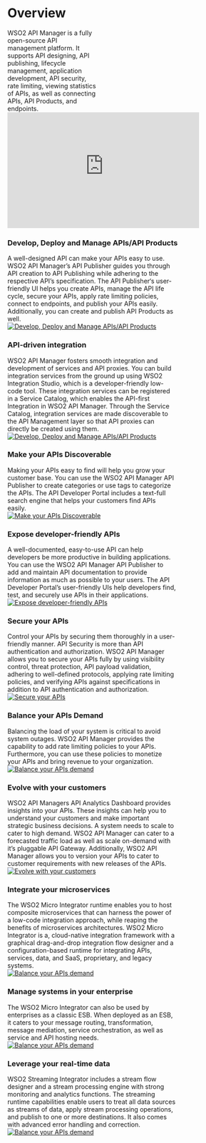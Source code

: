 # Overview

<div style="width: 100%; overflow: hidden;">
  
<div class="rightContentOverview" style="width:40% !important; margin-left10px !important;"> WSO2 API Manager is a fully open-source API management platform. It supports API designing, API publishing, lifecycle management, application development, API security, rate limiting, viewing statistics of APIs, as well as connecting APIs, API Products, and endpoints.
  </div>
  
   <iframe width="430" height="260" src="https://www.youtube.com/embed/JejVjoaAc38" frameborder="0" allow="accelerometer; autoplay; clipboard-write; encrypted-media; gyroscope; picture-in-picture" allowfullscreen></iframe>
</div>



### Develop, Deploy and Manage APIs/API Products


<div style="width: 100%; overflow: hidden;">

<div class="leftContentOverview" style="width:75% !important;">A well-designed API can make your APIs easy to use. WSO2 API Manager’s API Publisher guides you through API creation to API Publishing while adhering to the respective API’s specification. The API Publisher‘s user-friendly UI helps you create APIs, manage the API life cycle, secure your APIs, apply rate limiting policies, connect to endpoints, and publish your APIs easily. Additionally, you can create and publish API Products as well.
  </div>
  
  <div class="rightImageOverview">
          <a href='{{base_path}}/assets/img/get_started/overview/build.png'>
              <img src='{{base_path}}/assets/img/get_started/overview/build.png' alt="Develop, Deploy and Manage APIs/API Products" />
          </a>
      </div>
</div>


### API-driven integration

<div style="width: 100%; overflow: hidden;">

<div class="rightContentOverview" style="width:75% !important;">WSO2 API Manager fosters smooth integration and development of services and API proxies. You can build integration services from the ground up using WSO2 Integration Studio, which is a developer-friendly low-code tool. These integration services can be registered in a Service Catalog, which enables the API-first Integration in WSO2 API Manager. Through the Service Catalog, integration services are made discoverable to the API Management layer so that API proxies can directly be created using them.
 
  </div>
  
  <div class="leftImageOverview">
          <a href='{{base_path}}/assets/img/get_started/overview/api-integration.png'>
              <img src='{{base_path}}/assets/img/get_started/overview/api-integration.png' alt="Develop, Deploy and Manage APIs/API Products" />
          </a>
      </div>
</div>



### Make your APIs Discoverable

<div style="width: 100%; overflow: hidden;">

<div class="leftContentOverview" style="width:75% !important;">Making your APIs easy to find will help you grow your customer base. You can use the WSO2 API Manager API Publisher to create categories or use tags to categorize the APIs. The API Developer Portal includes a text-full search engine that helps your customers find APIs easily.
  </div>
  
  <div class="rightImageOverview">
          <a href='{{base_path}}/assets/img/get_started/overview/find.png'>
              <img src='{{base_path}}/assets/img/get_started/overview/find.png' alt="Make your APIs Discoverable" />
          </a>
      </div>
</div>


### Expose developer-friendly APIs

<div style="width: 100%; overflow: hidden;">

<div class="rightContentOverview" style="width:75% !important;">A well-documented, easy-to-use API can help developers be more productive in building applications. You can use the WSO2 API Manager API Publisher to add and maintain API documentation to provide information as much as possible to your users. The API Developer Portal’s user-friendly UIs help developers find, test, and securely use APIs in their applications. 
  </div>
  
  <div class="leftImageOverview">
          <a href='{{base_path}}/assets/img/get_started/overview/portals.png'>
              <img src='{{base_path}}/assets/img/get_started/overview/portals.png' alt="Expose developer-friendly APIs" />
          </a>
      </div>
</div>


### Secure your APIs

<div style="width: 100%; overflow: hidden;">

<div class="leftContentOverview" style="width:75% !important;">Control your APIs by securing them thoroughly in a user-friendly manner. API Security is more than API authentication and authorization. WSO2 API Manager allows you to secure your APIs fully by using visibility control, threat protection, API payload validation, adhering to well-defined protocols, applying rate limiting policies, and verifying APIs against specifications in addition to API authentication and authorization.
  </div>
  
  <div class="rightImageOverview">
          <a href='{{base_path}}/assets/img/get_started/overview/security.png'>
              <img src='{{base_path}}/assets/img/get_started/overview/security.png' alt="Secure your APIs" />
          </a>
      </div>
</div>


### Balance your APIs Demand

<div style="width: 100%; overflow: hidden;">

<div class="rightContentOverview" style="width:75% !important;">Balancing the load of your system is critical to avoid system outages. WSO2 API Manager provides the capability to add rate limiting policies to your APIs. Furthermore, you can use these policies to monetize your APIs and bring revenue to your organization.  
  </div>
  
  <div class="leftImageOverview">
          <a href='{{base_path}}/assets/img/get_started/overview/rate-limiting.png'>
              <img src='{{base_path}}/assets/img/get_started/overview/rate-limiting.png'  alt="Balance your APIs demand" />
          </a>
      </div>
</div>


### Evolve with your customers

<div style="width: 100%; overflow: hidden;">

<div class="leftContentOverview" style="width:75% !important;">WSO2 API Managers API Analytics Dashboard provides insights into your APIs. These insights can help you to understand your customers and make important strategic business decisions.  A system needs to scale to cater to high demand. WSO2 API Manager can cater to a forecasted traffic load as well as scale on-demand with it’s pluggable API Gateway. Additionally,  WSO2 API Manager allows you to version your APIs to cater to customer requirements with new releases of the APIs.
  </div>
  
  <div class="rightImageOverview">
          <a href='{{base_path}}/assets/img/get_started/overview/overview-analytics.png'>
              <img src='{{base_path}}/assets/img/get_started/overview/overview-analytics.png' alt="Evolve with your customers" />
          </a>
      </div>
</div>

### Integrate your microservices

<div style="width: 100%; overflow: hidden;">

<div class="rightContentOverview" style="width:75% !important;">The WSO2 Micro Integrator runtime enables you to host composite microservices that can harness the power of a low-code integration approach, while reaping the benefits of microservices architectures. WSO2 Micro Integrator is a, cloud-native integration framework with a graphical drag-and-drop integration flow designer and a configuration-based runtime for integrating APIs, services, data, and SaaS, proprietary, and legacy systems.
  </div>
  
  <div class="leftImageOverview">
          <a href='{{base_path}}/assets/img/get_started/overview/micro-integrator.png'>
              <img src='{{base_path}}/assets/img/get_started/overview/micro-integrator.png'  alt="Balance your APIs demand" />
          </a>
      </div>
</div>


### Manage systems in your enterprise

<div style="width: 100%; overflow: hidden;">

<div class="leftContentOverview" style="width:75% !important;">The WSO2 Micro Integrator can also be used by enterprises as a classic ESB. When deployed as an ESB, it caters to your message routing, transformation, message mediation, service orchestration, as well as service and API hosting needs.
  </div>
  
  <div class="rightImageOverview">
          <a href='{{base_path}}/assets/img/get_started/overview/esb.png'>
              <img src='{{base_path}}/assets/img/get_started/overview/esb.png'  alt="Balance your APIs demand" />
          </a>
      </div>
</div>


### Leverage your real-time data

<div style="width: 100%; overflow: hidden;">

<div class="rightContentOverview" style="width:75% !important;">WSO2 Streaming Integrator includes a stream flow designer and a stream processing engine with strong monitoring and analytics functions. The streaming runtime capabilities enable users to treat all data sources as streams of data, apply stream processing operations, and publish to one or more destinations. It also comes with advanced error handling and correction.  
  </div>
  
  <div class="leftImageOverview">
          <a href='{{base_path}}/assets/img/get_started/overview/streaming-data.png'>
              <img src='{{base_path}}/assets/img/get_started/overview/streaming-data.png'  alt="Balance your APIs demand" />
          </a>
      </div>
</div>